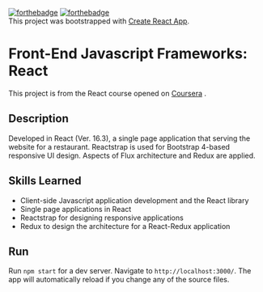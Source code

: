 [![forthebadge](https://forthebadge.com/images/badges/uses-js.svg)](https://forthebadge.com)   [![forthebadge](https://forthebadge.com/images/badges/built-with-love.svg)](https://forthebadge.com)\
This project was bootstrapped with [Create React App](https://github.com/facebook/create-react-app).

# Front-End Javascript Frameworks: React

This project is from the React course opened on [Coursera](https://www.coursera.org/learn/front-end-react) .  

## Description

Developed in React (Ver. 16.3), a single page application that serving the website for a restaurant. Reactstrap is used for Bootstrap 4-based responsive UI design. Aspects of Flux architecture and Redux are applied.

## Skills Learned

* Client-side Javascript application development and the React library
* Single page applications in React
* Reactstrap for designing responsive applications
*  Redux to design the architecture for a React-Redux application

## Run

Run `npm start` for a dev server. Navigate to `http://localhost:3000/`. The app will automatically reload if you change any of the source files.
